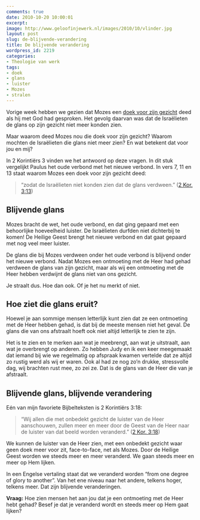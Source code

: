 ```yaml
---
comments: true
date: 2010-10-20 10:00:01
excerpt:  
image: http://www.geloofinjewerk.nl/images/2010/10/vlinder.jpg
layout: post
slug: de-blijvende-verandering
title: De blijvende verandering
wordpress_id: 2219
categories:
- Theologie van werk
tags:
- doek
- glans
- luister
- Mozes
- stralen
---
```


Vorige week hebben we gezien dat Mozes een [doek voor zijn gezicht](http://www.geloofinjewerk.nl/2010/10/13/doek-voor-je-gezicht/) deed als hij met God  had gesproken. Het gevolg daarvan was dat de Israëlieten de glans op zijn gezicht niet meer konden zien.

Maar waarom deed Mozes nou die doek voor zijn gezicht? Waarom mochten de Israëlieten die glans niet meer zien? En wat betekent dat voor jou en mij?



In 2 Korintiërs 3 vinden we het antwoord op deze vragen. In dit stuk vergelijkt Paulus het oude verbond met het nieuwe verbond. In vers 7, 11 en 13 staat waarom Mozes een doek voor zijn gezicht deed:


> “zodat de Israëlieten niet konden zien dat de glans verdween.” ([2 Kor. 3:13](http://www.biblija.net/biblija.cgi?m=2+Kor+3:13&id42=0&id18=1&pos=0&l=nl&set=10))





## Blijvende glans


Mozes bracht de wet, het oude verbond, en dat ging gepaard met een behoorlijke hoeveelheid luister. De Israëlieten durfden niet dichterbij te komen! De Heilige Geest brengt het nieuwe verbond en dat gaat gepaard met nog veel meer luister.

De glans die bij Mozes verdween onder het oude verbond is blijvend onder het nieuwe verbond. Nadat Mozes een ontmoeting met de Heer had gehad verdween de glans van zijn gezicht, maar als wij een ontmoeting met de Heer hebben verdwijnt de glans niet van ons gezicht.

Je straalt dus. Hoe dan ook. Of je het nu merkt of niet.



## Hoe ziet die glans eruit?


Hoewel je aan sommige mensen letterlijk kunt zien dat ze een ontmoeting met de Heer hebben gehad, is dat bij de meeste mensen niet het geval. De glans die van ons afstraalt hoeft ook niet altijd letterlijk te zien te zijn.

Het is te zien en te merken aan wat je meebrengt, aan wat je uitstraalt, aan wat je overbrengt op anderen. Zo hebben Judy en ik een keer meegemaakt dat iemand bij wie we regelmatig op afspraak kwamen vertelde dat ze altijd zo rustig werd als wij er waren. Ook al had ze nog zo’n drukke, stressvolle dag, wij brachten rust mee, zo zei ze. Dat is de glans van de Heer die van je afstraalt.



## Blijvende glans, blijvende verandering


Eén van mijn favoriete Bijbelteksten is 2 Korintiërs 3:18:


> “Wij allen die met onbedekt gezicht de luister van de Heer aanschouwen, zullen meer en meer door de Geest van de Heer naar de luister van dat beeld worden veranderd.” ([2 Kor. 3:18](http://www.biblija.net/biblija.cgi?m=2+Kor+3:18&id42=0&id18=1&pos=0&l=nl&set=10))



We kunnen de luister van de Heer zien, met een onbedekt gezicht waar geen doek meer voor zit, face-to-face, net als Mozes. Door de Heilige Geest worden we steeds meer en meer veranderd. We gaan steeds meer en meer op Hem lijken.

In een Engelse vertaling staat dat we veranderd worden “from one degree of glory to another”. Van het ene niveau naar het andere, telkens hoger, telkens meer. Dat zijn blijvende veranderingen.

**Vraag:** Hoe zien mensen het aan jou dat je een ontmoeting met de Heer hebt gehad? Besef je dat je veranderd wordt en steeds meer op Hem gaat lijken?
